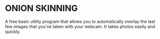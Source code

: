 # ONION SKINNING
A free basic utility program that allows you to automatically overlay the last few images that you've taken with your webcam. It takes photos easily and quickly.